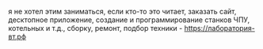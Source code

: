 я не хотел этим заниматься, если кто-то это читает, заказать сайт, десктопное приложение, создание и программирование станков ЧПУ, котельных и т.д., сборку, ремонт, подбор техники - https://лаборатория-вт.рф
